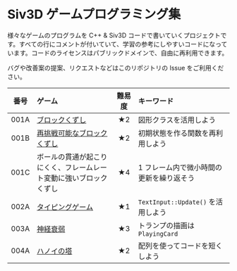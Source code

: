 # Siv3D ゲームプログラミング集

様々なゲームのプログラムを C++ & Siv3D コードで書いていくプロジェクトです。すべての行にコメントが付いていて、学習の参考にしやすいコードになっています。コードのライセンスはパブリックドメインで、自由に再利用できます。

バグや改善案の提案、リクエストなどはこのリポジトリの Issue をご利用ください。

| 番号 | ゲーム | 難易度 | キーワード |
|:---:|:---|:---:|:---|
| 001A | [ブロックくずし](games/001/A.md) | ★2 | 図形クラスを活用しよう |
| 001B | [再挑戦可能なブロックくずし](games/001/B.md) | ★2 | 初期状態を作る関数を再利用しよう |
| 001C | ボールの貫通が起こりにくく、フレームレート変動に強いブロックくずし | ★4 | 1 フレーム内で微小時間の更新を繰り返そう |
| 002A | [タイピングゲーム](games/002/A.md) | ★1 | `TextInput::Update()` を活用しよう |
| 003A | [神経衰弱](games/003/A.md) | ★3 | トランプの描画は `PlayingCard` |
| 004A | [ハノイの塔](games/004/A.md) | ★2 | 配列を使ってコードを短くしよう |
